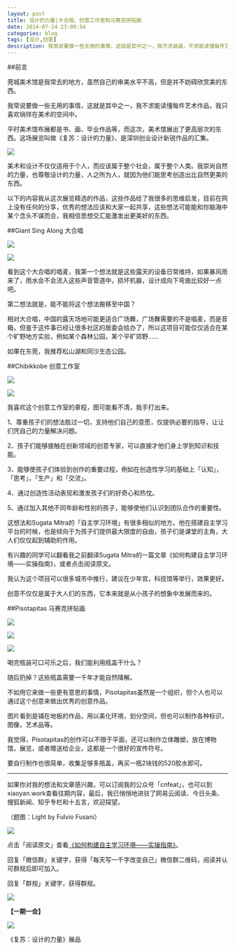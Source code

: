 ```yaml
---
layout: post
title: 设计的力量|大合唱、创意工作室和马赛克拼贴画
date: 2014-07-24 23:09:54
categories: blog
tags: [设计,创意]
description: 我常说要做一些无用的事情，这就是其中之一，我不求装逼，不求能读懂每件艺术作品，我只喜欢徜徉在美术的空间中。
---
```




##前言

莞城美术馆是我常去的地方，虽然自己的审美水平不高，但是并不妨碍欣赏美的东西。

我常说要做一些无用的事情，这就是其中之一，我不求能读懂每件艺术作品，我只喜欢徜徉在美术的空间中。

平时美术馆布展都是书、画、毕业作品等，而这次，美术馆展出了更高层次的东西。这场展览叫做《复苏：设计的力量》，是深圳创业设计新锐作品的汇集。

![](http://cnfeat.qiniudn.com/P40715-144443.jpg)


美术和设计不仅仅适用于个人，而应该属于整个社会，属于整个人类。我崇尚自然的力量，也尊敬设计的力量，人之所为人，就因为他们能思考创造出比自然更美的东西。

以下的内容我从这次展览精选的作品，这些作品给了我很多的思维启发，目前在网上没有任何的分享，优秀的想法应该和大家一起共享，这些想法可能能和你脑海中某个念头不谋而合，我相信思想交汇能激发出更美好的东西。


##Giant Sing Along 大合唱

![](http://cnfeat.qiniudn.com/P40715-144828.jpg)

![](http://cnfeat.qiniudn.com/P40715-134348.jpg)

看到这个大合唱的唱麦，我第一个想法就是这些露天的设备日常维持，如果暴风雨来了，雨水会不会流入这些声音管道中，损坏机器，设计成向下弯曲比较好一点吧。

第二想法就是，能不能将这个想法搬移至中国？

相对大合唱，中国的露天场地可能更适合广场舞，广场舞需要的不是唱麦，而是音箱，但鉴于这件事已经让很多社区的居委会给办了，所以这项目可能仅仅适合在某个旷野地方实验，例如某个森林公园，某个平旷郊野……

如果在东莞，我推荐松山湖和同沙生态公园。

##Chibikkobe 创意工作室

![](http://cnfeat.qiniudn.com/P40715-134800.jpg)

![](http://cnfeat.qiniudn.com/P40715-144852.jpg)

我喜欢这个创意工作室的章程，图可能看不清，我手打出来。

1、尊重孩子们的想法胜过一切，支持他们自己的意愿，仅提供必要的指导，让让们凭自己的力量解决问题。

2、孩子们能够接触在创新领域的创意专家，可以直接才他们身上学到知识和技能。

3、能够使孩子们体验到创作的重要过程，例如在创造性学习的基础上「认知」，「思考」，「生产」和「交流」。

4、通过创造性活动表现和激发孩子们的好奇心和热忱。

5、通过加入其他不同年龄和性别的孩子，能够使他们认识到团队合作的重要性。


这想法和Sugata Mitra的「自主学习环境」有很多相似的地方。他在搭建自主学习平台的时候，也是倾向于为孩子们提供最大限度的自由，孩子们是课堂的主角，大人们仅仅起到辅助的作用。

有兴趣的同学可以翻看我之前翻译Sugata Mitra的一篇文章《如何构建自主学习环境——实操指南》，或者点击阅读原文。

我认为这个项目可以很多城市中推行，建议在少年宫，科技馆等举行，效果更好。

创意不仅仅是属于大人们的东西，它本来就是从小孩子的想象中发展而来的。


##Pisotapitas 马赛克拼贴画

![](http://cnfeat.qiniudn.com/P40715-140853.jpg)

![](http://cnfeat.qiniudn.com/P40715-140921.jpg)

![](http://cnfeat.qiniudn.com/P40715-140907.jpg)

喝完瓶装可口可乐之后，我们能利用瓶盖干什么？

随后扔掉？这些瓶盖需要一千年才能自然降解。

不如用它来做一些更有意思的事情，Pisotapitas虽然是一个组织，但个人也可以通过这个创意来做出优秀的创意作品。

图片看到是铺在地板的作品，用以美化环境，划分空间，但也可以制作各种标识，图像，艺术品等。

我觉得，Pisotapitas的创作可以不限于平面，还可以制作立体雕塑，放在博物馆，展览，或者赠送给企业，这都是一个很好的宣传符号。

要自行制作也很简单，收集足够多瓶盖，再买一瓶2块钱的520胶水即可。

----

如果你对我的想法和文章感兴趣，可以订阅我的公众号「cnfeat」，也可以到xiaoyan.work查看往期内容，最后，我已悄悄地进驻了网易云阅读、今日头条、搜狐新闻、知乎专栏和十五言，欢迎探望。

（题图：Light by Fulvio Fusani）

![](http://cnfeat.qiniudn.com/mHDSX.png)

点击「阅读原文」查看[《如何构建自主学习环境——实操指南》](http://jianshu.io/p/daa39494ec4d)。


回复「微信群」关键字，获得「每天写一千字改变自己」微信群二维码，阅读并认可群规后即可加入。

回复「群规」关键字，获得群规。

![](http://cnfeat.qiniudn.com/%E7%AD%BE%E5%90%8D-2014-07-11.png)

**【一期一会】**

![](http://cnfeat.qiniudn.com/P40715-135741.jpg)

《复苏：设计的力量》展品







